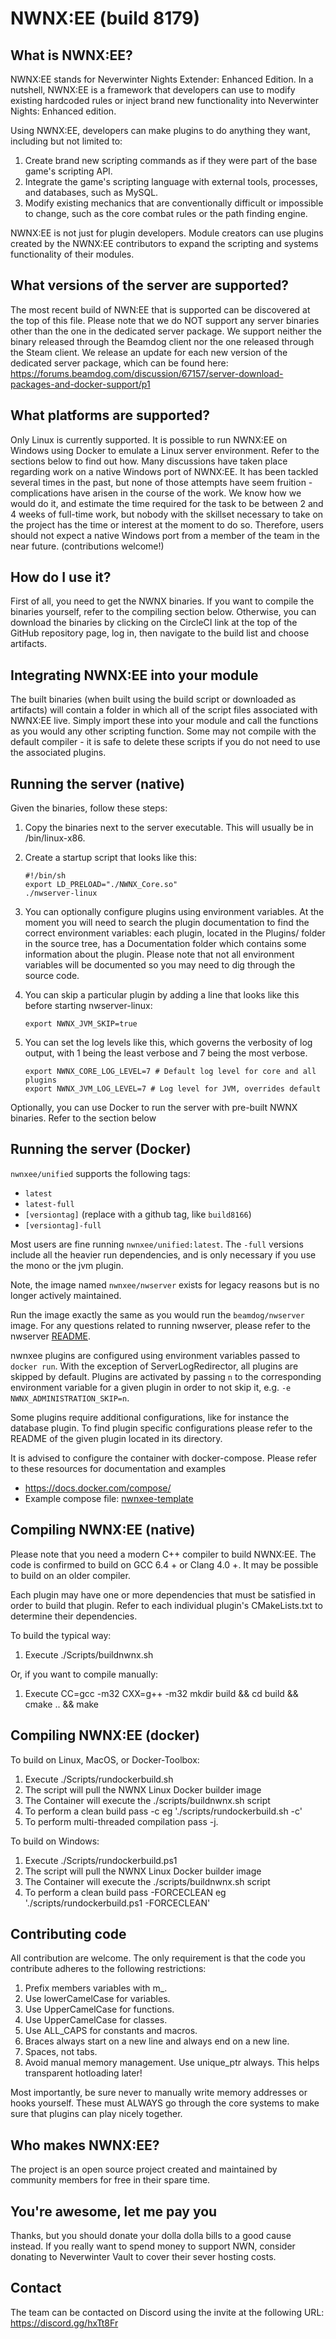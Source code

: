# NWNX:EE (build 8179)

## What is NWNX:EE?

NWNX:EE stands for Neverwinter Nights Extender: Enhanced Edition. In a nutshell, NWNX:EE is a framework that developers can use to modify existing hardcoded rules or inject brand new functionality into Neverwinter Nights: Enhanced edition.

Using NWNX:EE, developers can make plugins to do anything they want, including but not limited to:

1.  Create brand new scripting commands as if they were part of the base game's scripting API.
2.  Integrate the game's scripting language with external tools, processes, and databases, such as MySQL.
3.  Modify existing mechanics that are conventionally difficult or impossible to change, such as the core combat rules or the path finding engine.

NWNX:EE is not just for plugin developers. Module creators can use plugins created by the NWNX:EE contributors to expand the scripting and systems functionality of their modules.

## What versions of the server are supported?

The most recent build of NWN:EE that is supported can be discovered at the top of this file. Please note that we do NOT support any server binaries other than the one in the dedicated server package. We support neither the binary released through the Beamdog client nor the one released through the Steam client. We release an update for each new version of the dedicated server package, which can be found here: https://forums.beamdog.com/discussion/67157/server-download-packages-and-docker-support/p1

## What platforms are supported?

Only Linux is currently supported. It is possible to run NWNX:EE on Windows using Docker to emulate a Linux server environment. Refer to the sections below to find out how. Many discussions have taken place regarding work on a native Windows port of NWNX:EE. It has been tackled several times in the past, but none of those attempts have seem fruition - complications have arisen in the course of the work. We know how we would do it, and estimate the time required for the task to be between 2 and 4 weeks of full-time work, but nobody with the skillset necessary to take on the project has the time or interest at the moment to do so. Therefore, users should not expect a native Windows port from a member of the team in the near future. (contributions welcome!)

## How do I use it?

First of all, you need to get the NWNX binaries. If you want to compile the binaries yourself, refer to the compiling section below. Otherwise, you can download the binaries by clicking on the CircleCI link at the top of the GitHub repository page, log in, then navigate to the build list and choose artifacts.

## Integrating NWNX:EE into your module

The built binaries (when built using the build script or downloaded as artifacts) will contain a folder in which all of the script files associated with NWNX:EE live. Simply import these into your module and call the functions as you would any other scripting function. Some may not compile with the default compiler - it is safe to delete these scripts if you do not need to use the associated plugins.

## Running the server (native)

Given the binaries, follow these steps:

1.  Copy the binaries next to the server executable. This will usually be in /bin/linux-x86.
2.  Create a startup script that looks like this:

        #!/bin/sh
        export LD_PRELOAD="./NWNX_Core.so"
        ./nwserver-linux

3.  You can optionally configure plugins using environment variables. At the moment you will need to search the plugin documentation to find the correct environment variables: each plugin, located in the Plugins/ folder in the source tree, has a Documentation folder which contains some information about the plugin. Please note that not all environment variables will be documented so you may need to dig through the source code.

4.  You can skip a particular plugin by adding a line that looks like this before starting nwserver-linux:

        export NWNX_JVM_SKIP=true

5.  You can set the log levels like this, which governs the verbosity of log output, with 1 being the least verbose and 7 being the most verbose.

        export NWNX_CORE_LOG_LEVEL=7 # Default log level for core and all plugins
        export NWNX_JVM_LOG_LEVEL=7 # Log level for JVM, overrides default

Optionally, you can use Docker to run the server with pre-built NWNX binaries. Refer to the section below

## Running the server (Docker)

`nwnxee/unified` supports the following tags:

* `latest`
* `latest-full`
* `[versiontag]` (replace with a github tag, like `build8166`)
* `[versiontag]-full`

Most users are fine running `nwnxee/unified:latest`. The `-full` versions include all the heavier run dependencies, and is only necessary if you use the mono or the jvm plugin.

Note, the image named `nwnxee/nwserver` exists for legacy reasons but is no longer actively maintained.

Run the image exactly the same as you would run the `beamdog/nwserver` image. For any questions related to running nwserver, please refer to the nwserver [README](https://hub.docker.com/r/beamdog/nwserver/).

nwnxee plugins are configured using environment variables passed to `docker run`. With the exception of ServerLogRedirector, all plugins are skipped by default. Plugins are activated by passing `n` to the corresponding environment variable for a given plugin in order to not skip it, e.g. `-e NWNX_ADMINISTRATION_SKIP=n`.

Some plugins require additional configurations, like for instance the database plugin. To find plugin specific configurations please refer to the README of the given plugin located in its directory.

It is advised to configure the container with docker-compose. Please refer to these resources for documentation and examples

* https://docs.docker.com/compose/
* Example compose file: [nwnxee-template](https://github.com/Urothis/nwnxee-template/blob/master/docker-compose.yml)

## Compiling NWNX:EE (native)

Please note that you need a modern C++ compiler to build NWNX:EE. The code is confirmed to build on GCC 6.4 + or Clang 4.0 +. It may be possible to build on an older compiler.

Each plugin may have one or more dependencies that must be satisfied in order to build that plugin. Refer to each individual plugin's CMakeLists.txt to determine their dependencies.

To build the typical way:

1.  Execute ./Scripts/buildnwnx.sh

Or, if you want to compile manually:

1.  Execute CC=gcc -m32 CXX=g++ -m32 mkdir build && cd build && cmake .. && make

## Compiling NWNX:EE (docker)

To build on Linux, MacOS, or Docker-Toolbox:

1.  Execute ./Scripts/rundockerbuild.sh
2.  The script will pull the NWNX Linux Docker builder image
3.  The Container will execute the ./scripts/buildnwnx.sh script
4.  To perform a clean build pass -c eg './scripts/rundockerbuild.sh -c'
5.  To perform multi-threaded compilation pass -j.

To build on Windows:

1.  Execute ./Scripts/rundockerbuild.ps1
2.  The script will pull the NWNX Linux Docker builder image
3.  The Container will execute the ./scripts/buildnwnx.sh script
4.  To perform a clean build pass -FORCECLEAN eg './scripts/rundockerbuild.ps1 -FORCECLEAN'

## Contributing code

All contribution are welcome. The only requirement is that the code you contribute adheres to the following restrictions:

1.  Prefix members variables with m\_.
2.  Use lowerCamelCase for variables.
3.  Use UpperCamelCase for functions.
4.  Use UpperCamelCase for classes.
5.  Use ALL_CAPS for constants and macros.
6.  Braces always start on a new line and always end on a new line.
7.  Spaces, not tabs.
8.  Avoid manual memory management. Use unique_ptr always. This helps transparent hotloading later!

Most importantly, be sure never to manually write memory addresses or hooks yourself. These must ALWAYS go through the core systems to make sure that plugins can play nicely together.

## Who makes NWNX:EE?

The project is an open source project created and maintained by community members for free in their spare time.

## You're awesome, let me pay you

Thanks, but you should donate your dolla dolla bills to a good cause instead. If you really want to spend money to support NWN, consider donating to Neverwinter Vault to cover their sever hosting costs.

## Contact

The team can be contacted on Discord using the invite at the following URL: https://discord.gg/hxTt8Fr
